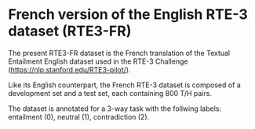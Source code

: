 # French version of the English RTE-3 dataset (RTE3-FR)

The present RTE3-FR dataset is the French translation of the Textual Entailment English dataset used in the RTE-3 Challenge (https://nlp.stanford.edu/RTE3-pilot/).

Like its English counterpart, the French RTE-3 dataset is composed of a development set and a test set, each containing 800 T/H pairs.

The dataset is annotated for a 3-way task with the follwing labels: entailment (0), neutral (1), contradiction (2). 
